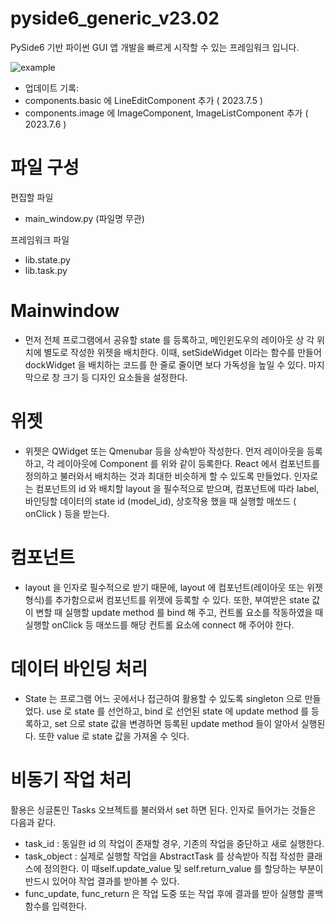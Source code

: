# pyside6_generic_v23.02
PySide6 기반 파이썬 GUI 앱 개발을 빠르게 시작할 수 있는 프레임워크 입니다.

![example](https://github.com/active0831/pyside6_generic_v23.01/assets/91447903/3e7ba597-0182-411f-b351-7d442a9397af)

- 업데이트 기록: 
 - components.basic 에 LineEditComponent 추가 ( 2023.7.5 )
 - components.image 에 ImageComponent, ImageListComponent 추가 ( 2023.7.6 )

# 파일 구성
편집할 파일
 - main_window.py (파일명 무관)

프레임워크 파일
 - lib.state.py
 - lib.task.py

# Mainwindow
 - 먼저 전체 프로그램에서 공유할 state 를 등록하고, 메인윈도우의 레이아웃 상 각 위치에 별도로 작성한 위젯을 배치한다. 이때, setSideWidget 이라는 함수를 만들어 dockWidget 을 배치하는 코드를 한 줄로 줄이면 보다 가독성을 높일 수 있다. 마지막으로 창 크기 등 디자인 요소들을 설정한다.

# 위젯
- 위젯은 QWidget 또는 Qmenubar 등을 상속받아 작성한다. 먼저 레이아웃을 등록하고, 각 레이아웃에 Component 를 위와 같이 등록한다. React 에서 컴포넌트를 정의하고 불러와서 배치하는 것과 최대한 비슷하게 할 수 있도록 만들었다.
인자로는 컴포넌트의 id 와 배치할 layout 을 필수적으로 받으며, 컴포넌트에 따라 label, 바인딩할 데이터의 state id (model_id), 상호작용 했을 때 실행할 매쏘드 ( onClick ) 등을 받는다.

# 컴포넌트
- layout 을 인자로 필수적으로 받기 때문에, layout 에 컴포넌트(레이아웃 또는 위젯 형식)를 추가함으로써 컴포넌트를 위젯에 등록할 수 있다.
또한, 부여받은 state 값이 변할 때 실행할 update method 를 bind 해 주고, 컨트롤 요소를 작동하였을 때 실행할 onClick 등 매쏘드를 해당 컨트롤 요소에 connect 해 주어야 한다.

# 데이터 바인딩 처리
- State 는 프로그램 어느 곳에서나 접근하여 활용할 수 있도록 singleton 으로 만들었다. use 로 state 를 선언하고, bind 로 선언된 state 에 update method 를 등록하고, set 으로 state 값을 변경하면 등록된 update method 들이 알아서 실행된다. 또한 value 로 state 값을 가져올 수 잇다.

# 비동기 작업 처리
활용은 싱글톤인 Tasks 오브젝트를 불러와서 set 하면 된다. 인자로 들어가는 것들은 다음과 같다.
- task_id : 동일한 id 의 작업이 존재할 경우, 기존의 작업을 중단하고 새로 실행한다.
- task_object : 실제로 실행할 작업을 AbstractTask 를 상속받아 직접 작성한 클래스에 정의한다. 이 때self.update_value 및 self.return_value 를 할당하는 부분이 반드시 있어야 작업 결과를 받아볼 수 있다.
- func_update, func_return 은 작업 도중 또는 작업 후에 결과를 받아 실행할 콜백 함수를 입력한다.




